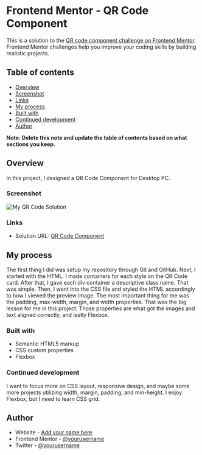 # Frontend Mentor - QR Code Component

This is a solution to the [QR code component challenge on Frontend Mentor](https://www.frontendmentor.io/challenges/qr-code-component-iux_sIO_H). Frontend Mentor challenges help you improve your coding skills by building realistic projects. 

## Table of contents

- [Overview](#overview)
- [Screenshot](#screenshot)
- [Links](#links)
- [My process](#my-process)
- [Built with](#built-with)
- [Continued development](#continued-development)
- [Author](#author)


**Note: Delete this note and update the table of contents based on what sections you keep.**

## Overview

In this project, I designed a QR Code Component for Desktop PC. 

### Screenshot

![My QR Code Solution](./QR_code_project/my-solution.jpg)

### Links

- Solution URL: [QR Code Component](https://dakuwon.github.io/QR-Code-Project/)

## My process

The first thing I did was setup my repository through Git and GitHub. Next, I started with the HTML. I made containers for each style on the QR Code card. After that, I gave each div container a descriptive class name. That was simple. Then, I went into the CSS file and styled the HTML accordingly to how I viewed the preview image. The most important thing for me was the padding, max-width, margin, and width properties. That was the big lesson for me in this project. Those properties are what got the images and text aligned correctly, and lastly Flexbox.

### Built with

- Semantic HTML5 markup
- CSS custom properties
- Flexbox

### Continued development

I want to focus more on CSS layout, responsive design, and maybe some more projects utilizing width, margin, padding, and min-height. I enjoy Flexbox, but I need to learn CSS grid. 


## Author

- Website - [Add your name here](https://matthewmccane.blogspot.com)
- Frontend Mentor - [@yourusername](https://www.frontendmentor.io/profile/DakuwoN)
- Twitter - [@yourusername](https://www.twitter.com/mccane_matthew)


